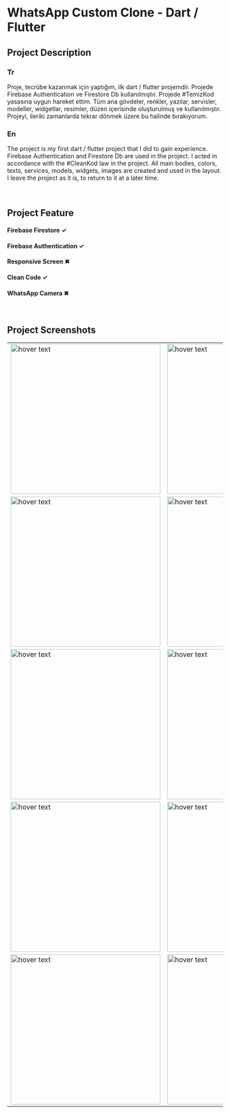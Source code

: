 # WhatsApp Custom Clone - Dart / Flutter

## Project Description

### Tr
Proje, tecrübe kazanmak için yaptığım, ilk dart / flutter projemdir. Projede Firebase Authentication ve Firestore Db kullanılmıştır. Projede #TemizKod yasasına uygun hareket ettim. Tüm ana gövdeler, renkler, yazılar, servisler, modeller, widgetlar, resimler, düzen içerisinde oluşturulmuş ve kullanılmıştır. Projeyi, ileriki zamanlarda tekrar dönmek üzere bu halinde bırakıyorum. 
</br>
### En
The project is my first dart / flutter project that I did to gain experience. Firebase Authentication and Firestore Db are used in the project. I acted in accordance with the #CleanKod law in the project. All main bodies, colors, texts, services, models, widgets, images are created and used in the layout. I leave the project as it is, to return to it at a later time.

</br>

## Project Feature
#### Firebase Firestore ✓
#### Firebase Authentication ✓
#### Responsive Screen ✖
#### Clean Code ✓
#### WhatsApp Camera ✖

</br>

## Project Screenshots

<table>
  <tr>
    <td><img src="https://user-images.githubusercontent.com/17275354/157511136-febe785a-2c8a-4773-ace1-cce17aa89dbc.jpg" width="350" title="hover text"></td>
    <td><img src="https://user-images.githubusercontent.com/17275354/157511761-27d3e7c1-f8ba-4036-bf2c-e64adc171334.jpg" width="350" title="hover text"></td>
  </tr>
  <tr>
    <td><img src="https://user-images.githubusercontent.com/17275354/157512068-a9cdc900-f5dd-467d-b486-4f3ed208f93e.jpg" width="350" title="hover text"></td>
    <td><img src="https://user-images.githubusercontent.com/17275354/157512100-71368683-8404-4337-8650-0b53b092be2d.jpg" width="350" title="hover text"></td>
    <td><img src="https://user-images.githubusercontent.com/17275354/157512176-2b6ae005-b384-4d8b-be62-f8d284929b90.jpg" width="350" title="hover text"></td>
  </tr>
  <tr>
    <td><img src="https://user-images.githubusercontent.com/17275354/157512751-fa9401ae-e8fa-431a-bff3-2b875f7ad53a.jpg" width="350" title="hover text"></td>
    <td><img src="https://user-images.githubusercontent.com/17275354/157512771-a717d140-d5f1-4618-9f40-6e1869c691b2.jpg" width="350" title="hover text"></td>
    <td><img src="https://user-images.githubusercontent.com/17275354/157512802-17918b7e-5939-4291-aea3-7102ba228e34.jpg" width="350" title="hover text"></td>
    <td><img src="https://user-images.githubusercontent.com/17275354/157512815-a0756f25-728a-4f97-8b35-a3e00eee1194.jpg" width="350" title="hover text"></td>
  </tr>
  <tr>
    <td><img src="https://user-images.githubusercontent.com/17275354/157513216-e4f73d4f-4862-402f-887c-b04c2bf7072c.jpg" width="350" title="hover text"></td>
    <td><img src="https://user-images.githubusercontent.com/17275354/157513275-5ddb3145-d737-419e-bcb6-d9c857c0c3f2.jpg" width="350" title="hover text"></td>
    <td><img src="https://user-images.githubusercontent.com/17275354/157513274-afb61a34-9edf-42b7-b925-dbc09b322c54.jpg" width="350" title="hover text"></td>
    <td><img src="https://user-images.githubusercontent.com/17275354/157513336-f6f9e298-c2ea-44fa-a61d-bc3285bbf367.jpg" width="350" title="hover text"></td>
  </tr>
  <tr>
    <td><img src="https://user-images.githubusercontent.com/17275354/157513468-99d63826-0f5a-45e1-9120-834662ccc7b1.jpg" width="350" title="hover text"></td>
    <td><img src="https://user-images.githubusercontent.com/17275354/157513478-bf4e5a68-868c-4ec6-b6a1-c5c58aed4f16.jpg" width="350" title="hover text"></td>
    <td><img src="https://user-images.githubusercontent.com/17275354/157513491-8317f39b-d114-4bf2-a923-d0065c1c86ca.jpg" width="350" title="hover text"></td>
  </tr>
  
</table>
  
  
 

